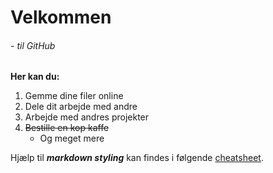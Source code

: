 # Velkommen

###### *- til GitHub*

**Her kan du:**

1. Gemme dine filer online
2. Dele dit arbejde med andre
3. Arbejde med andres projekter    
4. ~~Bestille en kop kaffe~~
    * Og meget mere

Hjælp til **_markdown styling_** kan findes i følgende [cheatsheet](https://github.com/adam-p/markdown-here/wiki/Markdown-Cheatsheet "Markdown Cheatsheet").
